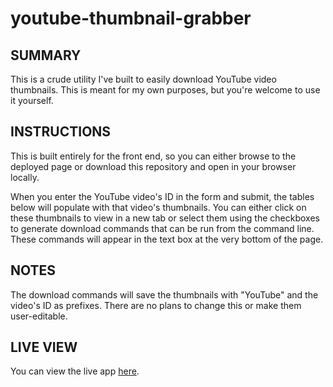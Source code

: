 # youtube-thumbnail-grabber

## SUMMARY
This is a crude utility I've built to easily download YouTube video thumbnails. This is meant for my own purposes, but you're welcome to use it yourself.

## INSTRUCTIONS
This is built entirely for the front end, so you can either browse to the deployed page or download this repository and open in your browser locally.

When you enter the YouTube video's ID in the form and submit, the tables below will populate with that video's thumbnails.  You can either click on these thumbnails to view in a new tab or select them using the checkboxes to generate download commands that can be run from the command line.  These commands will appear in the text box at the very bottom of the page.

## NOTES
The download commands will save the thumbnails with "YouTube" and the video's ID as prefixes.  There are no plans to change this or make them user-editable.

## LIVE VIEW
You can view the live app [here](https://thinkbui.github.io/youtube-thumbnail-grabber/).
